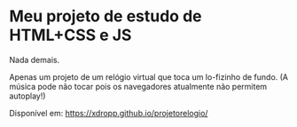 # Meu projeto de estudo de HTML+CSS e JS

Nada demais.

Apenas um projeto de um relógio virtual que toca um lo-fizinho de fundo.
(A música pode não tocar pois os navegadores atualmente não permitem autoplay!)

Disponível em: https://xdropp.github.io/projetorelogio/
